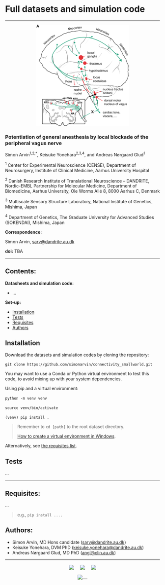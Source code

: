 # Full datasets and simulation code
----
<p align="center">
  <img src="https://github.com/simonarvin/vagus/blob/main/misc/vagus_overview.svg" width=300/>
</p>

### Potentiation of general anesthesia by local blockade of the peripheral vagus nerve

Simon Arvin<sup>1,2,*</sup>, Keisuke Yonehara<sup>2,3,4</sup>, and Andreas Nørgaard Glud<sup>1</sup>

<sup>1</sup> Center for Experimental Neuroscience (CENSE), Department of Neurosurgery, Institute of Clinical Medicine, Aarhus University Hospital

<sup>2</sup> Danish Research Institute of Translational Neuroscience – DANDRITE, Nordic-EMBL Partnership for Molecular Medicine, Department of Biomedicine, Aarhus University, Ole Worms Allé 8, 8000 Aarhus C, Denmark

<sup>3</sup> Multiscale Sensory Structure Laboratory, National Institute of Genetics, Mishima, Japan

<sup>4</sup> Department of Genetics, The Graduate University for Advanced Studies (SOKENDAI), Mishima, Japan


**Correspondence:**

Simon Arvin, sarv@dandrite.au.dk

**doi:** TBA

----

## Contents:

**Datasheets and simulation code:**
- ...

**Set-up:**
- [Installation](#installation)
- [Tests](#tests)
- [Requisites](#requisites)
- [Authors](#authors)

## Installation

Download the datasets and simulation codes by cloning the repository:
```
git clone https://github.com/simonarvin/connectivity_smallworld.git
```

You may want to use a Conda or Python virtual environment to test this code, to avoid mixing up with your system dependencies.

Using pip and a virtual environment:

```python -m venv venv```

```source venv/bin/activate```

```(venv) pip install .```

> Remember to ```cd [path]``` to the root dataset directory.
> 
> [How to create a virtual environment in Windows](https://docs.python.org/3/library/venv.html).

Alternatively, see [the requisites list](#requisites).

## Tests

...

----

## Requisites:
...

> e.g., ```pip install ....```

## Authors:

- Simon Arvin, MD Hons candidate (sarv@dandrite.au.dk)
- Keisuke Yonehara, DVM PhD (keisuke.yonehara@dandrite.au.dk)
- Andreas Nørgaard Glud, MD PhD (angl@clin.au.dk)

----

<p align="center">
    <img src="https://github.com/simonarvin/eyeloop/blob/master/misc/imgs/aarhusuniversity.svg?raw=true" align="center" height="40">&nbsp;&nbsp;&nbsp;&nbsp;
    <img src="https://github.com/simonarvin/eyeloop/blob/master/misc/imgs/dandrite.svg?raw=true" align="center" height="40">&nbsp;&nbsp;&nbsp;&nbsp;
    <img src="https://github.com/simonarvin/connectivity_smallworld/blob/main/misc/CENSE.jpg" align="center" height="40">
</p>
<p align="center">
    <a href="http://www.yoneharalab.com">
    <img src="https://github.com/simonarvin/eyeloop/blob/master/misc/imgs/yoneharalab.svg?raw=true" align="center" height="18">&nbsp;&nbsp;&nbsp;&nbsp;
    </a>
    </p>
